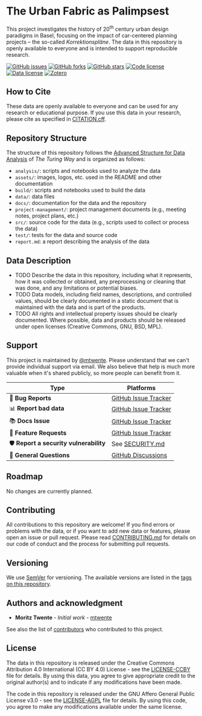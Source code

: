 # The Urban Fabric as Palimpsest

This project investigates the history of 20<sup>th</sup> century urban design paradigms in Basel, focusing on the impact of car-centered planning projects – the so-called _Korrektionspläne_. The data in this repository is openly available to everyone and is intended to support reproducible research.

[![GitHub issues](https://img.shields.io/github/issues/mtwente/palimpsest-bs.svg)](https://github.com/mtwente/palimpsest-bs/issues)
[![GitHub forks](https://img.shields.io/github/forks/mtwente/palimpsest-bs.svg)](https://github.com/mtwente/palimpsest-bs/network)
[![GitHub stars](https://img.shields.io/github/stars/mtwente/palimpsest-bs.svg)](https://github.com/mtwente/palimpsest-bs/stargazers)
[![Code license](https://img.shields.io/github/license/mtwente/palimpsest-bs.svg)](https://github.com/mtwente/palimpsest-bs/blob/main/LICENSE-AGPL.md)
[![Data license](https://img.shields.io/github/license/mtwente/palimpsest-bs.svg)](https://github.com/mtwente/palimpsest-bs/blob/main/LICENSE-CCBY.md)
[![Zotero](https://img.shields.io/badge/zotero-palimpsest--bs-bb393c?logo=zotero)](https://www.zotero.org/groups/5500966/palimpsest-bs)

## How to Cite

These data are openly available to everyone and can be used for any research or educational purpose. If you use this data in your research, please cite as specified in [CITATION.cff](CITATION.cff).

## Repository Structure

The structure of this repository follows the [Advanced Structure for Data Analysis](https://the-turing-way.netlify.app/project-design/project-repo/project-repo-advanced.html) of _The Turing Way_ and is organized as follows:

- `analysis/`: scripts and notebooks used to analyze the data
- `assets/`: images, logos, etc. used in the README and other documentation
- `build/`: scripts and notebooks used to build the data
- `data/`: data files
- `docs/`: documentation for the data and the repository
- `project-management/`: project management documents (e.g., meeting notes, project plans, etc.)
- `src/`: source code for the data (e.g., scripts used to collect or process the data)
- `test/`: tests for the data and source code
- `report.md`: a report describing the analysis of the data

## Data Description

- TODO Describe the data in this repository, including what it represents, how it was collected or obtained, any preprocessing or cleaning that was done, and any limitations or potential biases.
- TODO Data models, including field names, descriptions, and controlled values, should be clearly documented in a static document that is maintained with the data and is part of the products.
- TODO All rights and intellectual property issues should be clearly documented. Where possible, data and products should be released under open licenses (Creative Commons, GNU, BSD, MPL).

## Support

This project is maintained by [@mtwente](https://github.com/mtwente). Please understand that we can't provide individual support via email. We also believe that help is much more valuable when it's shared publicly, so more people can benefit from it.

| Type                                   | Platforms                                                                  |
| -------------------------------------- | -------------------------------------------------------------------------- |
| 🚨 **Bug Reports**                     | [GitHub Issue Tracker](https://github.com/mtwente/palimpsest-bs/issues)    |
| 📊 **Report bad data**                 | [GitHub Issue Tracker](https://github.com/mtwente/palimpsest-bs/issues)    |
| 📚 **Docs Issue**                      | [GitHub Issue Tracker](https://github.com/mtwente/palimpsest-bs/issues)    |
| 🎁 **Feature Requests**                | [GitHub Issue Tracker](https://github.com/mtwente/palimpsest-bs/issues)    |
| 🛡 **Report a security vulnerability** | See [SECURITY.md](SECURITY.md)                                             |
| 💬 **General Questions**               | [GitHub Discussions](https://github.com/mtwente/palimpsest-bs/discussions) |

## Roadmap

No changes are currently planned.

## Contributing

All contributions to this repository are welcome! If you find errors or problems with the data, or if you want to add new data or features, please open an issue or pull request. Please read [CONTRIBUTING.md](CONTRIBUTING.md) for details on our code of conduct and the process for submitting pull requests.

## Versioning

We use [SemVer](http://semver.org/) for versioning. The available versions are listed in the [tags on this repository](https://github.com/mtwente/palimpsest-bs/tags).

## Authors and acknowledgment

- **Moritz Twente** - _Initial work_ - [mtwente](https://github.com/mtwente)

See also the list of [contributors](https://github.com/mtwente/palimpsest-bs/graphs/contributors) who contributed to this project.

## License

The data in this repository is released under the Creative Commons Attribution 4.0 International (CC BY 4.0) License - see the [LICENSE-CCBY](LICENSE-CCBY.md) file for details. By using this data, you agree to give appropriate credit to the original author(s) and to indicate if any modifications have been made.

The code in this repository is released under the GNU Affero General Public License v3.0 - see the [LICENSE-AGPL](LICENSE-AGPL.md) file for details. By using this code, you agree to make any modifications available under the same license.
